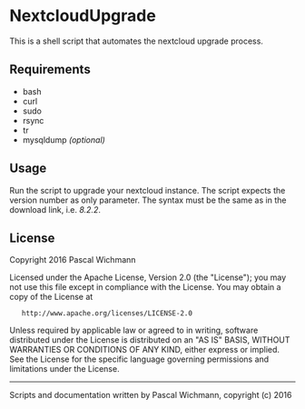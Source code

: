 NextcloudUpgrade
================

This is a shell script that automates the nextcloud upgrade process.

Requirements
------------

  * bash
  * curl
  * sudo
  * rsync
  * tr
  * mysqldump *(optional)*

Usage
-----

Run the script to upgrade your nextcloud instance. The script expects the version number as only parameter.
The syntax must be the same as in the download link, i.e. *8.2.2*.

License
-------

Copyright 2016 Pascal Wichmann

   Licensed under the Apache License, Version 2.0 (the "License");
   you may not use this file except in compliance with the License.
   You may obtain a copy of the License at

       http://www.apache.org/licenses/LICENSE-2.0

   Unless required by applicable law or agreed to in writing, software
   distributed under the License is distributed on an "AS IS" BASIS,
   WITHOUT WARRANTIES OR CONDITIONS OF ANY KIND, either express or implied.
   See the License for the specific language governing permissions and
   limitations under the License.


----------------------------

Scripts and documentation written by Pascal Wichmann, copyright (c) 2016
